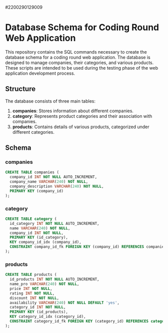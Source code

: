 #2200290129009
# Database Schema for Coding Round Web Application

This repository contains the SQL commands necessary to create the database schema for a coding round web application. The database is designed to manage companies, their categories, and various products. These scripts are intended to be used during the testing phase of the web application development process.

## Structure

The database consists of three main tables:

1. **companies**: Stores information about different companies.
2. **category**: Represents product categories and their association with companies.
3. **products**: Contains details of various products, categorized under different categories.

## Schema

### companies
```sql
CREATE TABLE companies (
  company_id INT NOT NULL AUTO_INCREMENT,
  company_name VARCHAR(240) NOT NULL,
  company_description VARCHAR(240) NOT NULL,
  PRIMARY KEY (company_id)
);
```

### category
```sql
CREATE TABLE category (
  id_category INT NOT NULL AUTO_INCREMENT,
  name VARCHAR(240) NOT NULL,
  company_id INT NOT NULL,
  PRIMARY KEY (id_category),
  KEY company_id_idx (company_id),
  CONSTRAINT company_id_fk FOREIGN KEY (company_id) REFERENCES companies (company_id)
);
```

### products
```sql
CREATE TABLE products (
  id_products INT NOT NULL AUTO_INCREMENT,
  name_pro VARCHAR(240) NOT NULL,
  price INT NOT NULL,
  rating INT NOT NULL,
  discount INT NOT NULL,
  availability VARCHAR(240) NOT NULL DEFAULT 'yes',
  category_id INT NOT NULL,
  PRIMARY KEY (id_products),
  KEY category_id_idx (category_id),
  CONSTRAINT category_id_fk FOREIGN KEY (category_id) REFERENCES category (id_category)
);
```
